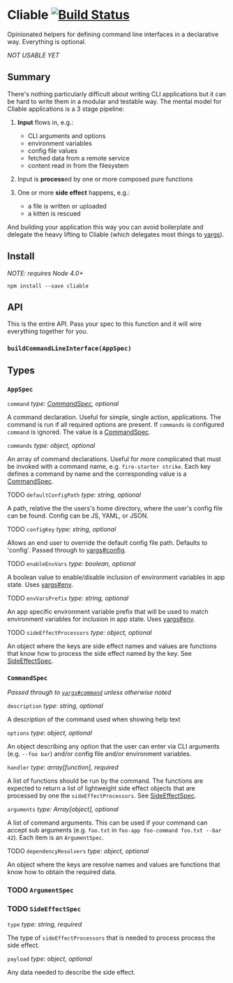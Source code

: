 # Cliable [![Build Status](https://travis-ci.org/possibilities/cliable.svg?branch=master)](https://travis-ci.org/possibilities/cliable)

Opinionated helpers for defining command line interfaces in a declarative way. Everything is optional.

_NOT USABLE YET_

## Summary

There's nothing particularly difficult about writing CLI applications but it can be hard to write them in a modular and testable way. The mental model for Cliable applications is a 3 stage pipeline:

1. **Input** flows in, e.g.:
    - CLI arguments and options
    - environment variables
    - config file values
    - fetched data from a remote service
    - content read in from the filesystem

1. Input is **process**ed by one or more composed pure functions

1. One or more **side effect** happens, e.g.:

    - a file is written or uploaded
    - a kitten is rescued

And building your application this way you can avoid boilerplate and delegate the heavy lifting to Cliable (which delegates most things to [yargs]()).

## Install

_NOTE: requires Node 4.0+_

```
npm install --save cliable
```

## API

This is the entire API. Pass your spec to this function and it will wire everything together for you.

### `buildCommandLineInterface(AppSpec)`

## Types

### `AppSpec`

`command` _type: [CommandSpec](#commandspec), optional_

  A command declaration. Useful for simple, single action, applications. The command is run if all required options are present. If `commands` is configured `command` is ignored. The value is a [CommandSpec](#commandspec).

`commands` _type: object, optional_

  An array of command declarations. Useful for more complicated that must be invoked with a command name, e.g. `fire-starter strike`. Each key defines a command by name and the corresponding value is a [CommandSpec](#commandspec).

TODO `defaultConfigPath` _type: string, optional_

  A path, relative the the users's home directory, where the user's config file can be found. Config can be JS, YAML, or JSON.

TODO `configKey` _type: string, optional_

  Allows an end user to override the default config file path. Defaults to 'config'. Passed through to [yargs#config](https://github.com/yargs/yargs#config).

TODO `enableEnvVars` _type: boolean, optional_

  A boolean value to enable/disable inclusion of environment variables in app state. Uses [yargs#env](https://github.com/yargs/yargs#envprefix).

TODO `envVarsPrefix` _type: string, optional_

  An app specific environment variable prefix that will be used to match environment variables for inclusion in app state. Uses [yargs#env](https://github.com/yargs/yargs#envprefix).

TODO `sideEffectProcessors` _type: object, optional_

  An object where the keys are side effect names and values are functions that know how to process the side effect named by the key. See [SideEffectSpec](#sideeffectspec).

### `CommandSpec`

_Passed through to [`yargs#command`](https://github.com/yargs/yargs#commandcmd-desc-builder-handler) unless otherwise noted_

`description` _type: string, optional_

  A description of the command used when showing help text

`options` _type: object, optional_

  An object describing any option that the user can enter via CLI arguments (e.g. `--foo bar`) and/or config file and/or environment variables.

`handler` _type: array[function], required_

  A list of functions should be run by the command. The functions are expected to return a list of lightweight side effect objects that are processed by one the `sideEffectProcessors`. See [SideEffectSpec](#sideeffectspec).

`arguments` _type: Array[object], optional_

  A list of command arguments. This can be used if your command can accept sub arguments (e.g. `foo.txt` in `foo-app foo-command foo.txt --bar 42`). Each item is an `ArgumentSpec`.

TODO `dependencyResolvers` _type: object, optional_

  An object where the keys are resolve names and values are functions that know how to obtain the required data.

### TODO `ArgumentSpec`

### TODO `SideEffectSpec`

`type` _type: string, required_

The type of `sideEffectProcessors` that is needed to process process the side effect.

`payload` _type: object, optional_

Any data needed to describe the side effect.
